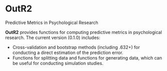 # OutR2
Predictive Metrics in Psychological Research

**OutR2** provides functions for computing predictive metrics in psychological research. 
The current version (0.1.0) includes: 
- Cross-validation and bootstrap methods (including .632+) for conducting a direct estimation of the prediction error.
- Functions for splitting data and functions for generating data, which can be useful for conducting simulation studies. 
